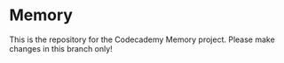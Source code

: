 Memory
======

This is the repository for the Codecademy Memory project.
Please make changes in this branch only!
